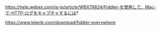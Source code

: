 https://help.webex.com/ja-jp/article/WBX79824/Fiddler-を使用して、Mac-で-HTTP-ログをキャプチャするには?

https://www.telerik.com/download/fiddler-everywhere
